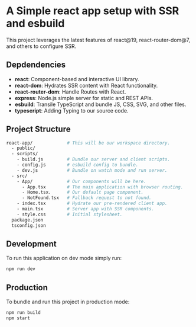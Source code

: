 # A Simple react app setup with SSR and esbuild

This project leverages the latest features of react@19, react-router-dom@7, and others to configure SSR.

## Depdendencies
- **react**: Component-based and interactive UI library.
- **react-dom**: Hydrates SSR content with React functionality.
- **react-router-dom**: Handle Routes with React.
- **express**: Node.js simple server for static and REST APIs.
- **esbuild**: Transile TypeScript and bundle JS, CSS, SVG, and other files.
- **typescript**: Adding Typing to our source code.

## Project Structure

```bash
react-app/             # This will be our workspace directory.
  - public/            
  - scripts/           
    - build.js         # Bundle our server and client scripts.
    - config.js        # esbuild config to bundle.
    - dev.js           # Bundle on watch mode and run server.
  - src/
    - App/             # Our components will be here.
      - App.tsx        # The main application with browser routing.
      - Home.tsx.      # Our default page component.
      - NotFound.tsx   # Fallback request to not found.
    - index.tsx        # Hydrate our pre-rendered client app.
    - main.tsx         # Server app with SSR components.
    - style.css        # Initial stylesheet.   
  package.json
  tsconfig.json
```

## Development

To run this application on dev mode simply run:

```bash
npm run dev
```


## Production

To bundle and run this project in production mode:

```bash
npm run build
npm start
```